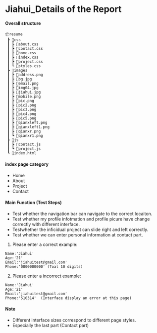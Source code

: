 # Jiahui_Details of the Report

#### Overall structure ####
```
📦resume
 ┣ 📂css
 ┃ ┣ 📜about.css
 ┃ ┣ 📜contact.css
 ┃ ┣ 📜home.css
 ┃ ┣ 📜index.css
 ┃ ┣ 📜project.css
 ┃ ┗ 📜styles.css
 ┣ 📂images
 ┃ ┣ 📜address.png
 ┃ ┣ 📜bg.jpg
 ┃ ┣ 📜email.png
 ┃ ┣ 📜img04.jpg
 ┃ ┣ 📜jiahui.jpg
 ┃ ┣ 📜mobile.png
 ┃ ┣ 📜pic.png
 ┃ ┣ 📜pic2.png
 ┃ ┣ 📜pic3.png
 ┃ ┣ 📜pic4.png
 ┃ ┣ 📜pic5.png
 ┃ ┣ 📜qianxleft.png
 ┃ ┣ 📜qianxleft1.png
 ┃ ┣ 📜qianxr.png
 ┃ ┗ 📜qianxr1.png
 ┣ 📂js
 ┃ ┣ 📜contact.js
 ┃ ┗ 📜project.js
 ┗ 📜index.html
```
####  index page category  ####
* Home 
* About
* Project 
* Contact
#### Main Function (Test Steps) ####
- Test whether the navigation bar can navigate to the correct locaiton.
- Test whether my profile infotmation and profile picure have change correctly with different interface.
- Testwhether the inficidual project can slide right and left correctly.
- Test whether we can enter personal information at contact part.

1. Please enter a correct example: 
```
Name:'Jiahui'
Age:'21'
Email:'jiahuitest@gmail.com'
Phone:'0000000000' (Toal 10 digits)
```
2. Please enter a incorrect example:
```
Name:'Jiahui'
Age:'21'
Email:'jiahuitest@gmail.com'
Phone:'510314'  (Interface display an error at this page)
```
#### Note ####
- Different interface sizes correspond to different page styles. 
- Especially the last part (Contact part)
